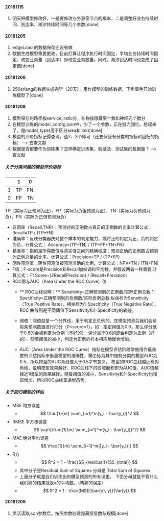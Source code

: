 
#### 20181115
1. 明天把模型修改好，一是要修改业务源宿节点的概率，二是调整好业务持续时间、到达率、潮汐持续时间等几个参数[done]

#### 20181205
1. edgeLoad 的数据保存还没有做
2. 数据生成模型需要更改，目前打算让程序执行时间固定，平均业务持续时间固定，改变业务量（到达率）即改变业务数量，同时，潮汐到达时间也变成了固定值[done]

#### 20181206
1. 250erlang的数据生成完毕（20天），用作模型的训练数据，下步着手开始训练模型了[done]

#### 20181208
1. 模型保存的路径按service_ratio分，名称按隐藏层个数和神经元个数分
2. 在模型训练的model_config.json中，少了一个参数，正在努力回忆。想起来了，是model_type(用于区分area和link)[done]
3. 模型的评价指标记得查询，选2、3个即可（还要保证有分类的指标和回归的指标） --> 去查文献
4. 数据是否都要作为训练集？怎样确定训练集、验证及、测试集的数据量？ --> 查文献

##### 关于分类问题的模型评价指标

||1|0|
|-|-|-|
|1|TP|FN|
|0|FP|TN|
TP（实际为正预测为正），FP（实际为负但预测为正），TN（实际为负预测为负），FN（实际为正但预测为负）
- 召回率（Recall,TNR）：预测对的正例数占真正的正例数的比率计算公式：Recall=TP / (TP+FN)
- 准确率：反映分类器统对整个样本的判定能力，能将正的判定为正，负的判定为负，计算公式： Accuracy=(TP+TN) / (TP+FP+TN+FN)
- 精准率：指的是所得数值与真实值之间的精确程度；预测正确的正例数占预测为正例总量的比率，计算公式：Precision=TP / (TP+FP)
- 阴性预测值：阴性预测值被预测准确的比例，计算公式：NPV=TN / (TN+FN)
- F值：F-score是Precision和Recall加权调和平均数，并假设两者一样重要,计算公式：F1 Score=(2RecallPrecision) / (Recall+Precision)
- ROC图与AUC（Area Under the ROC Curve）值
    - ** ROC曲线说明：**
Sensitivity=正确预测到的正例数/实际正例总数
1-Specificity=正确预测到的负例数/实际负例总数
纵坐标为Sensitivity（True Positive Rate），横坐标为1-Specificity（True Negative Rate），ROC 曲线则是不同阈值下Sensitivity和1-Specificity的轨迹。

    - 阈值：阈值就是一个分界线，用于判定正负例的，在模型预测后我们会给每条预测数据进行打分（0<score<1）。如：指定阈值为0.6，那么评分低于0.6的会被判定为负例（不好的），评分高于0.6的即会判定为正例（好的），随着阈值的减小，判定为正例的样本相应地就会增加。

    - AUC（Area Under the ROC Curve）指标在模型评估阶段常被用作最重要的评估指标来衡量模型的准确性，横坐标为其中随机分类的模型AUC为0.5，所以模型的AUC基线值大于0.5才有意义。
模型的ROC曲线越远离对角线，说明模型效果越好，ROC曲线下的区域面积即为AUC值，AUC值越接近1模型的效果越好。随着阈值的减小，Sensitivity和1-Specificity也相应增加，所以ROC曲线呈递增态势。

##### 关于回归模型的评估
- MSE 均方误差
    - $$ \frac{1}{m} \sum_{i=1}^m(y_i - \bar{y_i})^2 $$
- RMSE 平方根误差
    - $$ \sqrt{\frac{1}{m} \sum_{i=1}^m(y_i - \bar{y_i})^2} $$
- MAE 绝对平均误差
    - $$ \frac{1}{m} \sum_{i=1}^m{|y_i - \bar{y_i}|} $$
- R方
    - $$ R^2 = 1 - \frac{SS_{residual}}{SS_{total}} $$
    - 其中分子是Residual Sum of Squares 分母是 Total Sum of Squares
    - 上面分子就是我们训练出的模型预测的所有误差。
下面分母就是不管什么我们猜的结果就是y的平均数。（瞎猜的误差）
    - $$ R^2 = 1 - \frac{MSE(\bar{y}, y)}{Var(y)} $$


#### 20181209
1. 灵活读取json参数后，按照参数创建隐藏层层数与规模[done]